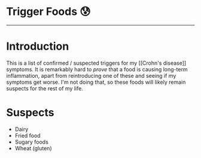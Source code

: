 # Trigger Foods 😰


---
# Introduction
This is a list of confirmed / suspected triggers for my [[Crohn's disease]] symptoms. It is remarkably hard to *prove* that a food is causing long-term inflammation, apart from reintroducing one of these and seeing if my symptoms get worse. I'm not doing that, so these foods will likely remain suspects for the rest of my life. 

# Suspects
- Dairy
- Fried food
- Sugary foods
- Wheat (gluten)